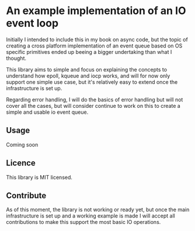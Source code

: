 # An example implementation of an IO event loop

Initially I intended to include this in my book on async code, but the topic of creating a cross platform implementation of an event queue based on OS specific primitives ended up beeing a bigger undertaking than what I thought.

This library aims to simple and focus on explaining the concepts to understand how epoll, kqueue and iocp works, and will for now only support one simple use case, but it's relatively easy to extend once the infrastructure is set up.

Regarding error handling, I will do the basics of error handling but will not cover all the cases, but will consider continue to work on this to create a simple and usable io event queue.

## Usage

Coming soon

## Licence
This library is MIT licensed.

## Contribute
As of this moment, the library is not working or ready yet, but once the main infrastructure is set up and a working example is made I will accept all contributions to make this support the most basic IO operations.

